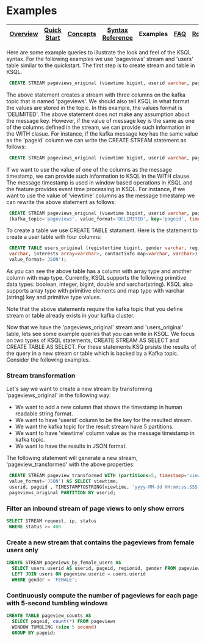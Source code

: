 # Examples

| [Overview](/docs/) |[Quick Start](/docs/quickstart#quick-start-guide) | [Concepts](/docs/concepts.md#concepts) | [Syntax Reference](/docs/syntax-reference.md#syntax-reference) | Examples | [FAQ](/docs/faq.md#frequently-asked-questions)  | [Roadmap](/docs/roadmap.md#roadmap) | [Demo](/docs/demo.md#demo) |
|---|----|-----|----|----|----|----|----|

 

Here are some example queries to illustrate the look and feel of the KSQL syntax.
For the following examples we use 'pageviews' stream and 'users' table similar to the quickstart.
 The first step is to create stream and table in KSQL.

```sql
 CREATE STREAM pageviews_original (viewtime bigint, userid varchar, pageid varchar) WITH (kafka_topic='pageviews', value_format='DELIMITED');
```

The above statement creates a stream with three columns on the kafka topic that is named
'pageviews'. We should also tell KSQL in what format the values are stored in the topic. In this
example, the values format is 'DELIMITED'. The above statement does not make any assumption about
 the message key. However, if the value of message key is the same as one of the columns defined
 in the stream, we can provide such information in the WITH clasue. For instance, if the kafka
 message key has the same value as the 'pageid' column we can write the CREATE STREAM statement
 as follows:

 ```sql
  CREATE STREAM pageviews_original (viewtime bigint, userid varchar, pageid varchar) WITH (kafka_topic='pageviews', value_format='DELIMITED', key='pageid');
 ```

If we want to use the value of one of the columns as the message timestamp, we can provide
such information to KSQL in the WITH clause. The message timestamp is used in window based
operations in KSQL and the feature provides event time processing in KSQL. For instance, if we want
 to use the value of 'viewtime' columns as the message timestamp we can rewrite the above statement as follows:

  ```sql
   CREATE STREAM pageviews_original (viewtime bigint, userid varchar, pageid varchar) WITH
   (kafka_topic='pageviews', value_format='DELIMITED', key='pageid', timestamp='viewtime');
  ```

To create a table we use CREATE TABLE statament. Here is the statement to create a user table
with four columns:

```sql
 CREATE TABLE users_original (registertime bigint, gender varchar, regionid varchar, userid
 varchar, interests array<varchar>, contactinfo map<varchar, varchar>) WITH (kafka_topic='users',
 value_format='JSON');

```

As you can see the above table has a column with array type and another column with map type.
Currently, KSQL supports the following primitive data types: boolean, integer, bigint, double and
varchar(string). KSQL also supports array type with primitive elements and map type with varchar
(string) key and primitive type values.

Note that the above statements require the kafka topic that you define stream or table already
exists in your kafka cluster.

Now that we have the 'pageviews_original' stream and 'users_original' table, lets see some
example queries that you can write in KSQL. We focus on two types of KSQL statements, CREATE
STREAM AS SELECT and CREATE TABLE AS SELECT. For these statements KSQ
prsists the results of the query in a new stream or table which is backed by a Kafka topic.
Consider the following examples.

### Stream transformation
Let's say we want to create a new stream by transforming 'pageviews_original' in the following way:
- We want to add a new column that shows the timestamp in human readable string format.
- We want to have 'userid' column to be the key for the resulted stream.
- We want the kafka topic for the result stream have 5 partitions.
- We want to have 'viewtime' column value as the message timestamp in kafka topic.
- We want to have the results in JSON format.

The following statement will generate a new stream, 'pageview_transformed' with the above
properties:

```sql
 CREATE STREAM pageview_transformed WITH (partitions=5, timestamp='viewtime',
 value_format='JSON') AS SELECT viewtime,
 userid, pageid , TIMESTAMPTOSTRING(viewtime, 'yyyy-MM-dd HH:mm:ss.SSS') AS timestring FROM
 pageviews_original PARTITION BY userid;

```







### Filter an inbound stream of page views to only show errors

```sql
SELECT STREAM request, ip, status 
 WHERE status >= 400
```

### Create a new stream that contains the pageviews from female users only

```sql
CREATE STREAM pageviews_by_female_users AS
  SELECT users.userid AS userid, pageid, regionid, gender FROM pageviews
  LEFT JOIN users ON pageview.userid = users.userid
  WHERE gender = 'FEMALE';
```

### Continuously compute the number of pageviews for each page with 5-second tumbling windows

```sql
CREATE TABLE pageview_counts AS
  SELECT pageid, count(*) FROM pageviews
  WINDOW TUMBLING (size 5 second)
  GROUP BY pageid;
```	

